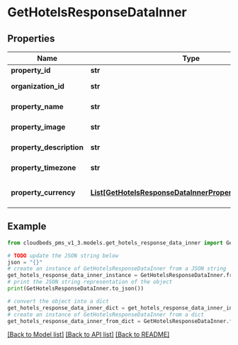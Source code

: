 # GetHotelsResponseDataInner


## Properties

Name | Type | Description | Notes
------------ | ------------- | ------------- | -------------
**property_id** | **str** | Property ID | [optional] 
**organization_id** | **str** | Organization ID | [optional] 
**property_name** | **str** | Property name | [optional] 
**property_image** | **str** | Property image URL | [optional] 
**property_description** | **str** | Property description | [optional] 
**property_timezone** | **str** | Property Timezone | [optional] 
**property_currency** | [**List[GetHotelsResponseDataInnerPropertyCurrencyInner]**](GetHotelsResponseDataInnerPropertyCurrencyInner.md) | Currency used by the property | [optional] 

## Example

```python
from cloudbeds_pms_v1_3.models.get_hotels_response_data_inner import GetHotelsResponseDataInner

# TODO update the JSON string below
json = "{}"
# create an instance of GetHotelsResponseDataInner from a JSON string
get_hotels_response_data_inner_instance = GetHotelsResponseDataInner.from_json(json)
# print the JSON string representation of the object
print(GetHotelsResponseDataInner.to_json())

# convert the object into a dict
get_hotels_response_data_inner_dict = get_hotels_response_data_inner_instance.to_dict()
# create an instance of GetHotelsResponseDataInner from a dict
get_hotels_response_data_inner_from_dict = GetHotelsResponseDataInner.from_dict(get_hotels_response_data_inner_dict)
```
[[Back to Model list]](../README.md#documentation-for-models) [[Back to API list]](../README.md#documentation-for-api-endpoints) [[Back to README]](../README.md)


